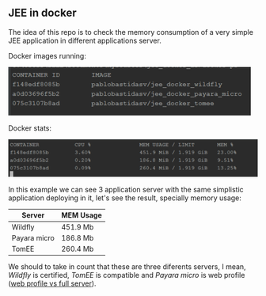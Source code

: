 ## JEE in docker

The idea of this repo is to check the memory consumption of a very simple JEE application in 
 different applications server. 

Docker images running:

![Docker images](pictures/docker_images.png)

Docker stats:

![Docker stats](pictures/docker_stats.png)

In this example we can see 3 application server with the same simplistic application deploying
in it, let's see the result, specially memory usage:


|Server        | MEM Usage|
|--------------|----------|
|Wildfly       |  451.9 Mb|
|Payara micro  |  186.8 Mb|
|TomEE         |  260.4 Mb|

We should to take in count that these are three diferents servers, I mean, _Wildfly_ is 
certified, _TomEE_ is compatible and _Payara micro_ is web profile ([web profile vs full server](https://glassfish.java.net/webprofileORfullplatform31x.html)).


